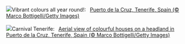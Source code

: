 ![](https://www.bing.com/th?id=OHR.CarnavalTenerife_EN-GB7377141712_UHD.jpg&w=1000)Vibrant colours all year round!:&nbsp;&ensp;[Puerto de la Cruz, Tenerife, Spain (© Marco Bottigelli/Getty Images)](https://www.bing.com/th?id=OHR.CarnavalTenerife_EN-GB7377141712_UHD.jpg)
<br><br/>
![](https://www.bing.com/th?id=OHR.CarnavalTenerife_PT-BR5233903925_UHD.jpg&w=1000)Carnival Tenerife:&nbsp;&ensp;[Aerial view of colourful houses on a headland in Puerto de la Cruz, Tenerife, Spain (© Marco Bottigelli/Getty Images)](https://www.bing.com/th?id=OHR.CarnavalTenerife_PT-BR5233903925_UHD.jpg)
<br><br/>
